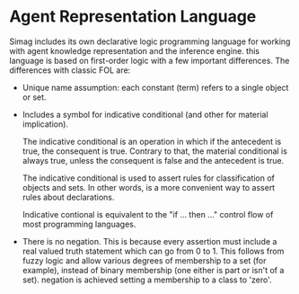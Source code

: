 # Agent Representation Language

Simag includes its own declarative logic programming language for working with
agent knowledge representation and the inference engine. this language is based
on first-order logic with a few important differences. The differences
with classic FOL are:

* Unique name assumption: each constant (term) refers to a single object or set.
* Includes a symbol for indicative conditional (and other for material
  implication).

  The indicative conditional is an operation in which if the antecedent
  is true, the consequent is true. Contrary to that, the material conditional 
  is always true, unless the consequent is false and the antecedent is true.
  
  The indicative conditional is used to assert rules for classification
  of objects and sets. In other words, is a more convenient way to
  assert rules about declarations.

  Indicative contional is equivalent to the "if ... then ..." control flow 
  of most programming languages.
* There is no negation. This is because every assertion must include
  a real valued truth statement which can go from 0 to 1. This follows from fuzzy
  logic and allow various degrees of membership to a set (for example), instead of binary membership (one either is part or isn't of a set). negation is achieved setting a membership to a class to 'zero'.